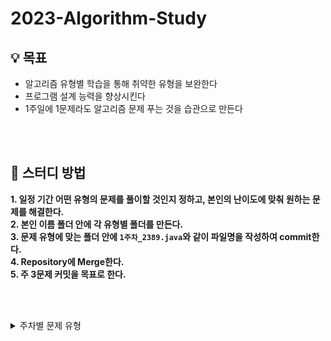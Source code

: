 # 2023-Algorithm-Study

## 💡 목표
* 알고리즘 유형별 학습을 통해 취약한 유형을 보완한다
* 프로그램 설계 능력을 향상시킨다
* 1주일에 1문제라도 알고리즘 문제 푸는 것을 습관으로 만든다

<br><br>

## 📝 스터디 방법
**1. 일정 기간 어떤 유형의 문제를 풀이할 것인지 정하고, 본인의 난이도에 맞춰 원하는 문제를 해결한다.** <br>
**2. 본인 이름 폴더 안에 각 유형별 폴더를 만든다.** <br>
**3. 문제 유형에 맞는 폴더 안에 `1주차_2389.java`와 같이 파일명을 작성하여 commit한다.** <br>
**4. Repository에 Merge한다.** <br>
**5. 주 3문제 커밋을 목표로 한다.** <br>

<br><br>


<details>
    <summary>주차별 문제 유형</summary><br>

| 1주차 (05.21 ~ 05.27) | BFS |
| :------: | :------: |
| 시험기간(05.28 ~ 06.10) | |
| :------: | :------: |
| 2주차 (06.11 ~ 06.17) | BFS |

</details>
